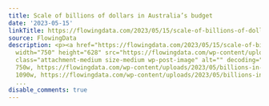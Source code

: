 ```yaml
---
title: Scale of billions of dollars in Australia’s budget
date: '2023-05-15'
linkTitle: https://flowingdata.com/2023/05/15/scale-of-billions-of-dollars-in-australias-budget/
source: FlowingData
description: <p><a href="https://flowingdata.com/2023/05/15/scale-of-billions-of-dollars-in-australias-budget/"><img
  width="750" height="628" src="https://flowingdata.com/wp-content/uploads/2023/05/billions-in-Australia-budget-750x628.png"
  class="attachment-medium size-medium wp-post-image" alt="" decoding="async" srcset="https://flowingdata.com/wp-content/uploads/2023/05/billions-in-Australia-budget-750x628.png
  750w, https://flowingdata.com/wp-content/uploads/2023/05/billions-in-Australia-budget-1090x912.png
  1090w, https://flowingdata.com/wp-content/uploads/2023/05/billions-in-Australia-budget-210x176.png
  ...
disable_comments: true
---
```

<p><a href="https://flowingdata.com/2023/05/15/scale-of-billions-of-dollars-in-australias-budget/"><img width="750" height="628" src="https://flowingdata.com/wp-content/uploads/2023/05/billions-in-Australia-budget-750x628.png" class="attachment-medium size-medium wp-post-image" alt="" decoding="async" srcset="https://flowingdata.com/wp-content/uploads/2023/05/billions-in-Australia-budget-750x628.png 750w, https://flowingdata.com/wp-content/uploads/2023/05/billions-in-Australia-budget-1090x912.png 1090w, https://flowingdata.com/wp-content/uploads/2023/05/billions-in-Australia-budget-210x176.png ...